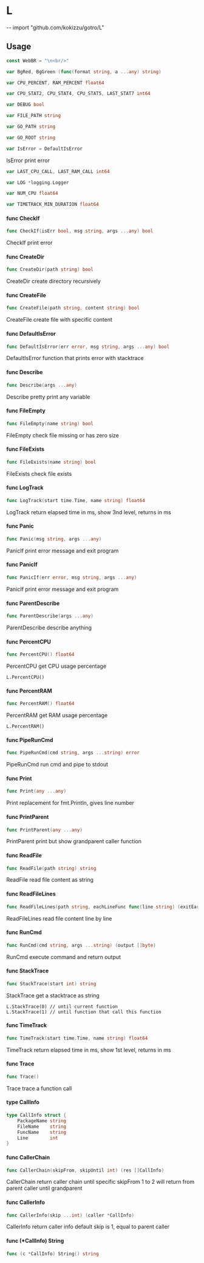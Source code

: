# L
--
    import "github.com/kokizzu/gotro/L"


## Usage

```go
const WebBR = "\n<br/>"
```

```go
var BgRed, BgGreen (func(format string, a ...any) string)
```

```go
var CPU_PERCENT, RAM_PERCENT float64
```

```go
var CPU_STAT2, CPU_STAT4, CPU_STAT5, LAST_STAT7 int64
```

```go
var DEBUG bool
```

```go
var FILE_PATH string
```

```go
var GO_PATH string
```

```go
var GO_ROOT string
```

```go
var IsError = DefaultIsError
```
IsError print error

```go
var LAST_CPU_CALL, LAST_RAM_CALL int64
```

```go
var LOG *logging.Logger
```

```go
var NUM_CPU float64
```

```go
var TIMETRACK_MIN_DURATION float64
```

#### func  CheckIf

```go
func CheckIf(isErr bool, msg string, args ...any) bool
```
CheckIf print error

#### func  CreateDir

```go
func CreateDir(path string) bool
```
CreateDir create directory recursively

#### func  CreateFile

```go
func CreateFile(path string, content string) bool
```
CreateFile create file with specific content

#### func  DefaultIsError

```go
func DefaultIsError(err error, msg string, args ...any) bool
```
DefaultIsError function that prints error with stacktrace

#### func  Describe

```go
func Describe(args ...any)
```
Describe pretty print any variable

#### func  FileEmpty

```go
func FileEmpty(name string) bool
```
FileEmpty check file missing or has zero size

#### func  FileExists

```go
func FileExists(name string) bool
```
FileExists check file exists

#### func  LogTrack

```go
func LogTrack(start time.Time, name string) float64
```
LogTrack return elapsed time in ms, show 3nd level, returns in ms

#### func  Panic

```go
func Panic(msg string, args ...any)
```
PanicIf print error message and exit program

#### func  PanicIf

```go
func PanicIf(err error, msg string, args ...any)
```
PanicIf print error message and exit program

#### func  ParentDescribe

```go
func ParentDescribe(args ...any)
```
ParentDescribe describe anything

#### func  PercentCPU

```go
func PercentCPU() float64
```
PercentCPU get CPU usage percentage

    L.PercentCPU()

#### func  PercentRAM

```go
func PercentRAM() float64
```
PercentRAM get RAM usage percentage

    L.PercentRAM()

#### func  PipeRunCmd

```go
func PipeRunCmd(cmd string, args ...string) error
```
PipeRunCmd run cmd and pipe to stdout

#### func  Print

```go
func Print(any ...any)
```
Print replacement for fmt.Println, gives line number

#### func  PrintParent

```go
func PrintParent(any ...any)
```
PrintParent print but show grandparent caller function

#### func  ReadFile

```go
func ReadFile(path string) string
```
ReadFile read file content as string

#### func  ReadFileLines

```go
func ReadFileLines(path string, eachLineFunc func(line string) (exitEarly bool)) (ok bool)
```
ReadFileLines read file content line by line

#### func  RunCmd

```go
func RunCmd(cmd string, args ...string) (output []byte)
```
RunCmd execute command and return output

#### func  StackTrace

```go
func StackTrace(start int) string
```
StackTrace get a stacktrace as string

    L.StackTrace(0) // until current function
    L.StackTrace(1) // until function that call this function

#### func  TimeTrack

```go
func TimeTrack(start time.Time, name string) float64
```
TimeTrack return elapsed time in ms, show 1st level, returns in ms

#### func  Trace

```go
func Trace()
```
Trace trace a function call

#### type CallInfo

```go
type CallInfo struct {
	PackageName string
	FileName    string
	FuncName    string
	Line        int
}
```


#### func  CallerChain

```go
func CallerChain(skipFrom, skipUntil int) (res []CallInfo)
```
CallerChain return caller chain until specific skipFrom 1 to 2 will return from
parent caller until grandparent

#### func  CallerInfo

```go
func CallerInfo(skip ...int) (caller *CallInfo)
```
CallerInfo return caller info default skip is 1, equal to parent caller

#### func (*CallInfo) String

```go
func (c *CallInfo) String() string
```
